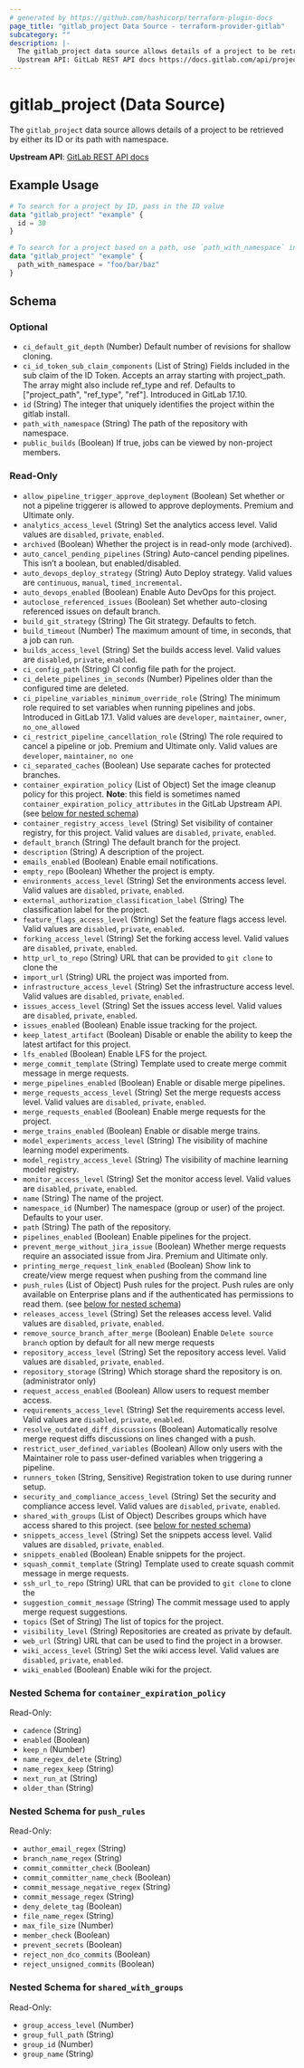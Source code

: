 ```yaml
---
# generated by https://github.com/hashicorp/terraform-plugin-docs
page_title: "gitlab_project Data Source - terraform-provider-gitlab"
subcategory: ""
description: |-
  The gitlab_project data source allows details of a project to be retrieved by either its ID or its path with namespace.
  Upstream API: GitLab REST API docs https://docs.gitlab.com/api/projects/#get-a-single-project
---
```


# gitlab_project (Data Source)

The `gitlab_project` data source allows details of a project to be retrieved by either its ID or its path with namespace.

**Upstream API**: [GitLab REST API docs](https://docs.gitlab.com/api/projects/#get-a-single-project)

## Example Usage

```terraform
# To search for a project by ID, pass in the ID value
data "gitlab_project" "example" {
  id = 30
}

# To search for a project based on a path, use `path_with_namespace` instead
data "gitlab_project" "example" {
  path_with_namespace = "foo/bar/baz"
}
```

<!-- schema generated by tfplugindocs -->
## Schema

### Optional

- `ci_default_git_depth` (Number) Default number of revisions for shallow cloning.
- `ci_id_token_sub_claim_components` (List of String) Fields included in the sub claim of the ID Token. Accepts an array starting with project_path. The array might also include ref_type and ref. Defaults to ["project_path", "ref_type", "ref"]. Introduced in GitLab 17.10.
- `id` (String) The integer that uniquely identifies the project within the gitlab install.
- `path_with_namespace` (String) The path of the repository with namespace.
- `public_builds` (Boolean) If true, jobs can be viewed by non-project members.

### Read-Only

- `allow_pipeline_trigger_approve_deployment` (Boolean) Set whether or not a pipeline triggerer is allowed to approve deployments. Premium and Ultimate only.
- `analytics_access_level` (String) Set the analytics access level. Valid values are `disabled`, `private`, `enabled`.
- `archived` (Boolean) Whether the project is in read-only mode (archived).
- `auto_cancel_pending_pipelines` (String) Auto-cancel pending pipelines. This isn’t a boolean, but enabled/disabled.
- `auto_devops_deploy_strategy` (String) Auto Deploy strategy. Valid values are `continuous`, `manual`, `timed_incremental`.
- `auto_devops_enabled` (Boolean) Enable Auto DevOps for this project.
- `autoclose_referenced_issues` (Boolean) Set whether auto-closing referenced issues on default branch.
- `build_git_strategy` (String) The Git strategy. Defaults to fetch.
- `build_timeout` (Number) The maximum amount of time, in seconds, that a job can run.
- `builds_access_level` (String) Set the builds access level. Valid values are `disabled`, `private`, `enabled`.
- `ci_config_path` (String) CI config file path for the project.
- `ci_delete_pipelines_in_seconds` (Number) Pipelines older than the configured time are deleted.
- `ci_pipeline_variables_minimum_override_role` (String) The minimum role required to set variables when running pipelines and jobs. Introduced in GitLab 17.1. Valid values are `developer`, `maintainer`, `owner`, `no_one_allowed`
- `ci_restrict_pipeline_cancellation_role` (String) The role required to cancel a pipeline or job. Premium and Ultimate only. Valid values are `developer`, `maintainer`, `no one`
- `ci_separated_caches` (Boolean) Use separate caches for protected branches.
- `container_expiration_policy` (List of Object) Set the image cleanup policy for this project. **Note**: this field is sometimes named `container_expiration_policy_attributes` in the GitLab Upstream API. (see [below for nested schema](#nestedatt--container_expiration_policy))
- `container_registry_access_level` (String) Set visibility of container registry, for this project. Valid values are `disabled`, `private`, `enabled`.
- `default_branch` (String) The default branch for the project.
- `description` (String) A description of the project.
- `emails_enabled` (Boolean) Enable email notifications.
- `empty_repo` (Boolean) Whether the project is empty.
- `environments_access_level` (String) Set the environments access level. Valid values are `disabled`, `private`, `enabled`.
- `external_authorization_classification_label` (String) The classification label for the project.
- `feature_flags_access_level` (String) Set the feature flags access level. Valid values are `disabled`, `private`, `enabled`.
- `forking_access_level` (String) Set the forking access level. Valid values are `disabled`, `private`, `enabled`.
- `http_url_to_repo` (String) URL that can be provided to `git clone` to clone the
- `import_url` (String) URL the project was imported from.
- `infrastructure_access_level` (String) Set the infrastructure access level. Valid values are `disabled`, `private`, `enabled`.
- `issues_access_level` (String) Set the issues access level. Valid values are `disabled`, `private`, `enabled`.
- `issues_enabled` (Boolean) Enable issue tracking for the project.
- `keep_latest_artifact` (Boolean) Disable or enable the ability to keep the latest artifact for this project.
- `lfs_enabled` (Boolean) Enable LFS for the project.
- `merge_commit_template` (String) Template used to create merge commit message in merge requests.
- `merge_pipelines_enabled` (Boolean) Enable or disable merge pipelines.
- `merge_requests_access_level` (String) Set the merge requests access level. Valid values are `disabled`, `private`, `enabled`.
- `merge_requests_enabled` (Boolean) Enable merge requests for the project.
- `merge_trains_enabled` (Boolean) Enable or disable merge trains.
- `model_experiments_access_level` (String) The visibility of machine learning model experiments.
- `model_registry_access_level` (String) The visibility of machine learning model registry.
- `monitor_access_level` (String) Set the monitor access level. Valid values are `disabled`, `private`, `enabled`.
- `name` (String) The name of the project.
- `namespace_id` (Number) The namespace (group or user) of the project. Defaults to your user.
- `path` (String) The path of the repository.
- `pipelines_enabled` (Boolean) Enable pipelines for the project.
- `prevent_merge_without_jira_issue` (Boolean) Whether merge requests require an associated issue from Jira. Premium and Ultimate only.
- `printing_merge_request_link_enabled` (Boolean) Show link to create/view merge request when pushing from the command line
- `push_rules` (List of Object) Push rules for the project. Push rules are only available on Enterprise plans and if the authenticated has permissions to read them. (see [below for nested schema](#nestedatt--push_rules))
- `releases_access_level` (String) Set the releases access level. Valid values are `disabled`, `private`, `enabled`.
- `remove_source_branch_after_merge` (Boolean) Enable `Delete source branch` option by default for all new merge requests
- `repository_access_level` (String) Set the repository access level. Valid values are `disabled`, `private`, `enabled`.
- `repository_storage` (String) Which storage shard the repository is on. (administrator only)
- `request_access_enabled` (Boolean) Allow users to request member access.
- `requirements_access_level` (String) Set the requirements access level. Valid values are `disabled`, `private`, `enabled`.
- `resolve_outdated_diff_discussions` (Boolean) Automatically resolve merge request diffs discussions on lines changed with a push.
- `restrict_user_defined_variables` (Boolean) Allow only users with the Maintainer role to pass user-defined variables when triggering a pipeline.
- `runners_token` (String, Sensitive) Registration token to use during runner setup.
- `security_and_compliance_access_level` (String) Set the security and compliance access level. Valid values are `disabled`, `private`, `enabled`.
- `shared_with_groups` (List of Object) Describes groups which have access shared to this project. (see [below for nested schema](#nestedatt--shared_with_groups))
- `snippets_access_level` (String) Set the snippets access level. Valid values are `disabled`, `private`, `enabled`.
- `snippets_enabled` (Boolean) Enable snippets for the project.
- `squash_commit_template` (String) Template used to create squash commit message in merge requests.
- `ssh_url_to_repo` (String) URL that can be provided to `git clone` to clone the
- `suggestion_commit_message` (String) The commit message used to apply merge request suggestions.
- `topics` (Set of String) The list of topics for the project.
- `visibility_level` (String) Repositories are created as private by default.
- `web_url` (String) URL that can be used to find the project in a browser.
- `wiki_access_level` (String) Set the wiki access level. Valid values are `disabled`, `private`, `enabled`.
- `wiki_enabled` (Boolean) Enable wiki for the project.

<a id="nestedatt--container_expiration_policy"></a>
### Nested Schema for `container_expiration_policy`

Read-Only:

- `cadence` (String)
- `enabled` (Boolean)
- `keep_n` (Number)
- `name_regex_delete` (String)
- `name_regex_keep` (String)
- `next_run_at` (String)
- `older_than` (String)


<a id="nestedatt--push_rules"></a>
### Nested Schema for `push_rules`

Read-Only:

- `author_email_regex` (String)
- `branch_name_regex` (String)
- `commit_committer_check` (Boolean)
- `commit_committer_name_check` (Boolean)
- `commit_message_negative_regex` (String)
- `commit_message_regex` (String)
- `deny_delete_tag` (Boolean)
- `file_name_regex` (String)
- `max_file_size` (Number)
- `member_check` (Boolean)
- `prevent_secrets` (Boolean)
- `reject_non_dco_commits` (Boolean)
- `reject_unsigned_commits` (Boolean)


<a id="nestedatt--shared_with_groups"></a>
### Nested Schema for `shared_with_groups`

Read-Only:

- `group_access_level` (Number)
- `group_full_path` (String)
- `group_id` (Number)
- `group_name` (String)

